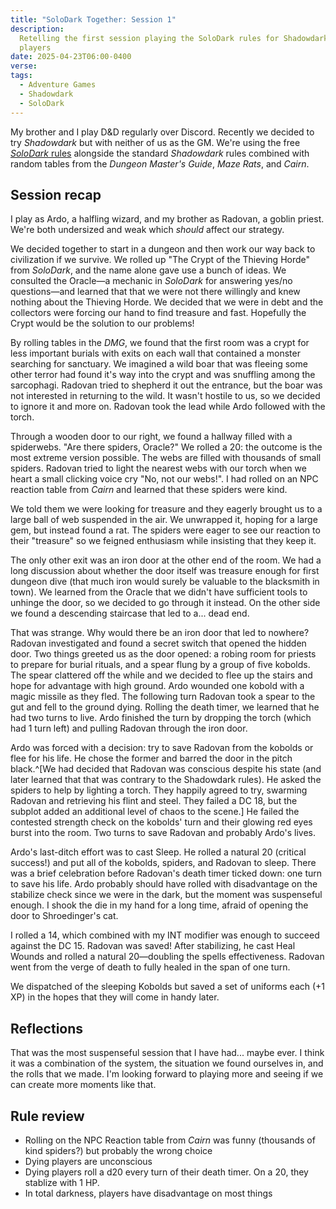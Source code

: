 ```yaml
---
title: "SoloDark Together: Session 1"
description:
  Retelling the first session playing the SoloDark rules for Shadowdark with two
  players
date: 2025-04-23T06:00-0400
verse:
tags:
  - Adventure Games
  - Shadowdark
  - SoloDark
---
```


My brother and I play D&D regularly over Discord. Recently we decided to try
_Shadowdark_ but with neither of us as the GM. We're using the free
[_SoloDark_ rules](https://www.thearcanelibrary.com/products/solodark-solo-rules-for-shadowdark-rpg-pdf)
alongside the standard _Shadowdark_ rules combined with random tables from the
_Dungeon Master's Guide_, _Maze Rats_, and _Cairn_.

## Session recap

I play as Ardo, a halfling wizard, and my brother as Radovan, a goblin priest.
We're both undersized and weak which _should_ affect our strategy.

We decided together to start in a dungeon and then work our way back to
civilization if we survive. We rolled up "The Crypt of the Thieving Horde" from
_SoloDark_, and the name alone gave use a bunch of ideas. We consulted the
Oracle—a mechanic in _SoloDark_ for answering yes/no questions—and learned that
that we were not there willingly and knew nothing about the Thieving Horde. We
decided that we were in debt and the collectors were forcing our hand to find
treasure and fast. Hopefully the Crypt would be the solution to our problems!

By rolling tables in the _DMG_, we found that the first room was a crypt for
less important burials with exits on each wall that contained a monster
searching for sanctuary. We imagined a wild boar that was fleeing some other
terror had found it's way into the crypt and was snuffling among the sarcophagi.
Radovan tried to shepherd it out the entrance, but the boar was not interested
in returning to the wild. It wasn't hostile to us, so we decided to ignore it
and more on. Radovan took the lead while Ardo followed with the torch.

Through a wooden door to our right, we found a hallway filled with a spiderwebs.
"Are there spiders, Oracle?" We rolled a 20: the outcome is the most extreme
version possible. The webs are filled with thousands of small spiders. Radovan
tried to light the nearest webs with our torch when we heart a small clicking
voice cry "No, not our webs!". I had rolled on an NPC reaction table from
_Cairn_ and learned that these spiders were kind.

We told them we were looking for treasure and they eagerly brought us to a large
ball of web suspended in the air. We unwrapped it, hoping for a large gem, but
instead found a rat. The spiders were eager to see our reaction to their
"treasure" so we feigned enthusiasm while insisting that they keep it.

The only other exit was an iron door at the other end of the room. We had a long
discussion about whether the door itself was treasure enough for first dungeon
dive (that much iron would surely be valuable to the blacksmith in town). We
learned from the Oracle that we didn't have sufficient tools to unhinge the
door, so we decided to go through it instead. On the other side we found a
descending staircase that led to a... dead end.

That was strange. Why would there be an iron door that led to nowhere? Radovan
investigated and found a secret switch that opened the hidden door. Two things
greeted us as the door opened: a robing room for priests to prepare for burial
rituals, and a spear flung by a group of five kobolds. The spear clattered off
the while and we decided to flee up the stairs and hope for advantage with high
ground. Ardo wounded one kobold with a magic missile as they fled. The following
turn Radovan took a spear to the gut and fell to the ground dying. Rolling the
death timer, we learned that he had two turns to live. Ardo finished the turn by
dropping the torch (which had 1 turn left) and pulling Radovan through the iron
door.

Ardo was forced with a decision: try to save Radovan from the kobolds or flee
for his life. He chose the former and barred the door in the pitch black.^[We
had decided that Radovan was conscious despite his state (and later learned that
that was contrary to the Shadowdark rules). He asked the spiders to help by
lighting a torch. They happily agreed to try, swarming Radovan and retrieving
his flint and steel. They failed a DC 18, but the subplot added an additional
level of chaos to the scene.] He failed the contested strength check on the
kobolds' turn and their glowing red eyes burst into the room. Two turns to save
Radovan and probably Ardo's lives.

Ardo's last-ditch effort was to cast Sleep. He rolled a natural 20 (critical
success!) and put all of the kobolds, spiders, and Radovan to sleep. There was a
brief celebration before Radovan's death timer ticked down: one turn to save his
life. Ardo probably should have rolled with disadvantage on the stabilize check
since we were in the dark, but the moment was suspenseful enough. I shook the
die in my hand for a long time, afraid of opening the door to Shroedinger's cat.

I rolled a 14, which combined with my INT modifier was enough to succeed against
the DC 15. Radovan was saved! After stabilizing, he cast Heal Wounds and rolled
a natural 20—doubling the spells effectiveness. Radovan went from the verge of
death to fully healed in the span of one turn.

We dispatched of the sleeping Kobolds but saved a set of uniforms each (+1 XP)
in the hopes that they will come in handy later.

## Reflections

That was the most suspenseful session that I have had... maybe ever. I think it
was a combination of the system, the situation we found ourselves in, and the
rolls that we made. I'm looking forward to playing more and seeing if we can
create more moments like that.

## Rule review

- Rolling on the NPC Reaction table from _Cairn_ was funny (thousands of kind
  spiders?) but probably the wrong choice
- Dying players are unconscious
- Dying players roll a d20 every turn of their death timer. On a 20, they
  stablize with 1 HP.
- In total darkness, players have disadvantage on most things

